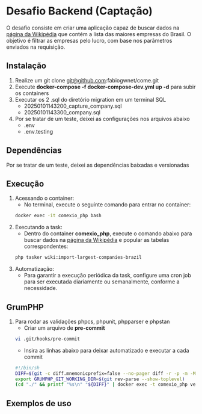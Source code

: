 # Desafio Backend (Captação)

O desafio consiste em criar uma aplicação capaz de buscar dados na [página da Wikipédia](https://pt.wikipedia.org/wiki/Lista_das_maiores_empresas_do_Brasil) que contém a lista das maiores empresas do Brasil. O objetivo é filtrar as empresas pelo lucro, com base nos parâmetros enviados na requisição.

## Instalação
1. Realize um git clone git@github.com:fabiogwnet/come.git
2. Execute **docker-compose -f docker-compose-dev.yml up -d** para subir os containers
3. Executar os 2 .sql do diretório migration em um terminal SQL
    - 20250101143200_capture_company.sql
    - 20250101143300_company.sql
4. Por se tratar de um teste, deixei as configurações nos arquivos abaixo
    - .env
    - .env.testing

## Dependências

Por se tratar de um teste, deixei as dependências baixadas e versionadas

## Execução
1. Acessando o container:
    - No terminal, execute o seguinte comando para entrar no container:
    ```bash
    docker exec -it comexio_php bash
    ```
2. Executando a task:
    - Dentro do container **comexio_php**, execute o comando abaixo para buscar dados na [página da Wikipédia](https://pt.wikipedia.org/wiki/Lista_das_maiores_empresas_do_Brasil) e popular as tabelas correspondentes:
    ```bash
    php tasker wiki:import-largest-companies-brazil
    ```
3. Automatização:
    - Para garantir a execução periódica da task, configure uma cron job para ser executada diariamente ou semanalmente, conforme a necessidade.

## GrumPHP
1. Para rodar as validações phpcs, phpunit, phpparser e phpstan
    - Criar um arquivo de **pre-commit**
    ```bash
    vi .git/hooks/pre-commit
    ```
    - Insira as linhas abaixo para deixar automatizado e executar a cada commit
     ```bash
    #!/bin/sh
    DIFF=$(git -c diff.mnemonicprefix=false --no-pager diff -r -p -m -M --full-index --no-color --staged | cat)
    export GRUMPHP_GIT_WORKING_DIR=$(git rev-parse --show-toplevel)
    (cd "./" && printf "%s\n" "${DIFF}" | docker exec -t comexio_php vendor/bin/grumphp git:pre-commit --ansi --skip-success-output)
    ```

## Exemplos de uso